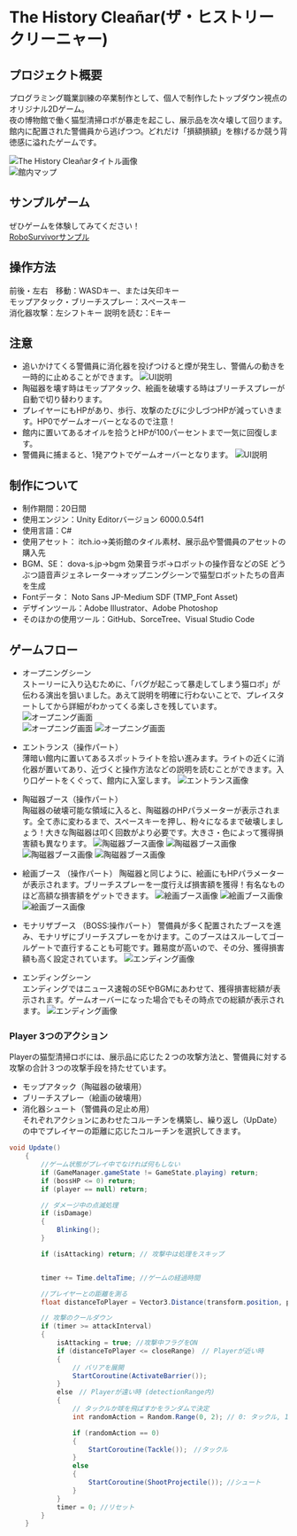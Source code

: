 # The History Cleañar(ザ・ヒストリークリーニャー)
## プロジェクト概要
プログラミング職業訓練の卒業制作として、個人で制作したトップダウン視点のオリジナル2Dゲーム。  
夜の博物館で働く猫型清掃ロボが暴走を起こし、展示品を次々壊して回ります。館内に配置された警備員から逃げつつ。どれだけ「損額損額」を稼げるか競う背徳感に溢れたゲームです。  
  
![The History Cleañarタイトル画像](readme_img/Title.png)  
![館内マップ](readme_img/Map.png)  

## サンプルゲーム
ぜひゲームを体験してみてください！  
[RoboSurvivorサンプル](https://arai1571.github.io/TheHistoryCleaner_PlayWeb/)

## 操作方法
前後・左右　移動：WASDキー、または矢印キー  
モップアタック・ブリーチスプレー：スペースキー  
消化器攻撃：左シフトキー 
説明を読む：Eキー

## 注意
* 追いかけてくる警備員に消化器を投げつけると煙が発生し、警備んの動きを一時的に止めることができます。
![UI説明](readme_img/Smoke.png) 
* 陶磁器を壊す時はモップアタック、絵画を破壊する時はブリーチスプレーが自動で切り替わります。
* プレイヤーにもHPがあり、歩行、攻撃のたびに少しづつHPが減っていきます。HP0でゲームオーバーとなるので注意！ 
* 館内に置いてあるオイルを拾うとHPが100パーセントまで一気に回復します。 
* 警備員に捕まると、1発アウトでゲームオーバーとなります。
![UI説明](readme_img/GameOver.png)  


## 制作について
* 制作期間：20日間 
* 使用エンジン：Unity Editorバージョン 6000.0.54f1 
* 使用言語：C#  
* 使用アセット：
itch.io→美術館のタイル素材、展示品や警備員のアセットの購入先
* BGM、SE：
dova-s.jp->bgm
効果音ラボ->ロボットの操作音などのSE
どうぶつ語音声ジェネレーター->オップニングシーンで猫型ロボットたちの音声を生成
* Fontデータ： Noto Sans JP-Medium SDF (TMP_Font Asset)  
* デザインツール：Adobe Illustrator、Adobe Photoshop
* そのほかの使用ツール：GitHub、SorceTree、Visual Studio Code


## ゲームフロー
* オープニングシーン  
ストーリーに入り込むために、「バグが起こって暴走してしまう猫ロボ」が伝わる演出を狙いました。あえて説明を明確に行わないことで、プレイスタートしてから詳細がわかってくる楽しさを残しています。 
![オープニング画面](readme_img/Opening1.png)  
![オープニング画面](readme_img/Opening2.png) 
![オープニング画面](readme_img/Opening3.png)  

* エントランス（操作パート）  
薄暗い館内に置いてあるスポットライトを拾い進みます。ライトの近くに消化器が置いてあり、近づくと操作方法などの説明を読むことができます。入り口ゲートをくぐって、館内に入室します。
![エントランス画像]()  
  
* 陶磁器ブース（操作パート）   
陶磁器の破壊可能な領域に入ると、陶磁器のHPパラメーターが表示されます。全て赤に変わるまで、スペースキーを押し、粉々になるまで破壊しましょう！大きな陶磁器は叩く回数がより必要です。大きさ・色によって獲得損害額も異なります。
![陶磁器ブース画像](readme_img/Pottery0.png)
![陶磁器ブース画像](readme_img/Pottery1.png)
![陶磁器ブース画像](readme_img/Pottery2.png)
![陶磁器ブース画像](readme_img/PotteryArea.png)

* 絵画ブース （操作パート）
陶磁器と同じように、絵画にもHPパラメーターが表示されます。ブリーチスプレーを一度行えば損害額を獲得！有名なものほど高額な損害額をゲットできます。
![絵画ブース画像](readme_img/Paint1.png)
![絵画ブース画像](readme_img/Paint2.png)
![絵画ブース画像](readme_img/PaintingsArea.png)  

* モナリザブース （BOSS:操作パート） 
警備員が多く配置されたブースを進み、モナリザにブリーチスプレーをかけます。このブースはスルーしてゴールゲートで直行することも可能です。難易度が高いので、その分、獲得損害額も高く設定されています。
![エンディング画像](readme_img/Boss.png)  

* エンディングシーン  
エンディングではニュース速報のSEやBGMにあわせて、獲得損害総額が表示されます。ゲームオーバーになった場合でもその時点での総額が表示されます。
![エンディング画像](readme_img/Ending.png)  
  

### Player 3つのアクション  
Playerの猫型清掃ロボには、展示品に応じた２つの攻撃方法と、警備員に対する攻撃の合計３つの攻撃手段を持たせています。
* モップアタック（陶磁器の破壊用）  
* ブリーチスプレー（絵画の破壊用）  
* 消化器シュート（警備員の足止め用）  
それぞれアクションにあわせたコルーチンを構築し、繰り返し（UpDate）の中でプレイヤーの距離に応じたコルーチンを選択してきます。  
  
```C#
void Update()
    {
        //ゲーム状態がプレイ中でなければ何もしない
        if (GameManager.gameState != GameState.playing) return;
        if (bossHP <= 0) return;
        if (player == null) return;

        // ダメージ中の点滅処理
        if (isDamage)
        {
            Blinking();
        }

        if (isAttacking) return; // 攻撃中は処理をスキップ


        timer += Time.deltaTime; //ゲームの経過時間

        //プレイヤーとの距離を測る
        float distanceToPlayer = Vector3.Distance(transform.position, player.transform.position);

        // 攻撃のクールダウン
        if (timer >= attackInterval)
        {
            isAttacking = true; //攻撃中フラグをON
            if (distanceToPlayer <= closeRange)　// Playerが近い時
            {
                // バリアを展開
                StartCoroutine(ActivateBarrier());
            }
            else　// Playerが遠い時 (detectionRange内)
            {
                // タックルか球を飛ばすかをランダムで決定
                int randomAction = Random.Range(0, 2); // 0: タックル, 1: 球を飛ばす

                if (randomAction == 0)
                {
                    StartCoroutine(Tackle());　//タックル
                }
                else
                {
                    StartCoroutine(ShootProjectile()); //シュート
                }
            }
            timer = 0; //リセット
        }
    }
```
  
<!-- ### 倒したときの爽快感
アクションゲームとして緊張感のあるバトルの末に撃破した爽快感、達成感が大切だと思います。  
担当したボスは撃破時に爆発エフェクトがおきるので、倒したという実感をしっかりを感じることができます。  
また、倒してからエンディングまでにプレイヤーに達成感と余韻を残すことで、もう一度プレイしてみたくなるような手応えを目指しました。  
  
![爆発](readme_img/robo_readme_8.png)  

```C#
 //HPがなくなったら削除
if (bossHP <= 0)
{
    //爆発音を鳴らす
    audioSource.PlayOneShot(se_Explosion);

    //爆発エフェクトの生成
    GameObject obj = Instantiate(
        explosionPrefab,
        transform.position,
        Quaternion.identity
        );

    obj.transform.SetParent(transform); //爆発がボスについていくように
    Destroy(gameObject, 1.0f); //エフェクト分1秒まってからボスの消失

    //消滅からゲームステータスが変わるまでの時間差コルーチン
    StartCoroutine(BossDestroy());
}

//撃破からエンディングにいくまでの時間差（余韻）
IEnumerator BossDestroy()
{
    yield return new WaitForSeconds(5.0f); //5秒待つ
    GameManager.gameState = GameState.gameclear; //ゲームステータスを変更してエンディングへ
}
```
## 共同開発におけるレビューを行いブラッシュアップ
まずは最初の2日間でプロトタイプを完成させるために担当箇所を構築しました。  
それぞれの担当箇所をGitHubを活用してマージし、当日デバッグに回れるメンバーでデバッグプレイしてプロトタイプへの評価を行いました。  
この評価に関してチームミーティングを行い、改善点と改善方法を定め残りの2日間で調整を行うことでブラッシュアップできました。  
  
![デバッグ評価](readme_img/team_review_d.png)  
  
## GitHub上でのマージ作業を意識して担当範囲に最新の注意
スピードが要求される制作期間において、マージ作業で大きなトラブルを生まないようチームの取り決めを忠実に順守しました。  
GitHubのIssuesを通じて進捗や問題点については随時チームへの報告や問題提起を行っています。
![issuesにおける情報共有](readme_img/team_issues_d.png)  
  
SourceTreeでブランチを分けてコンクリフト衝突がおこらないよう細心の注意を払いました。  
また定期的なコミットを通してバックアップも万全にしました。  
![SourceTreeの様子](readme_img/team_sourcetree_d.png)  
  
## 共同開発に関する工夫
### 仕様から反れていないかの確認作業
チームの打ち合わせで大体の方向性・仕様はあったものの、細かい部分は自身の考えに委ねられる環境でした。  
私の場合はとにかくユーザーが爽快に何回でもバトルしてみたくなる手応えを大事にしましたので、SEによる臨場感やシーン切り替えのタイミングなどを気にしました。  
一方でこだわった結果、チームとして想定された仕様や方向性から逸脱していないかも心配な部分でしたので、疑問に思った部分はチームリーダーにマメに確認をとり、マージする際の影響なども考えながら慎重に改良を重ねることができました。  
  
例えば、当時の心配ごととして、気軽に斬撃で勝てないよう近づきすぎるとボス本体からダメージ判定をもらうのを是としていたのですが、これが仕様上問題ないかはきちんと確認をいれました。  
  
### 細かいコミット作業
とにかく自分のデータにトラブルがあると、全体に影響が出てしまうので何か大きな変更を行う際にはコミットによるバージョン管理によって、いつでももとに戻れるように気を使いました。  
またコミットだけではなくプッシュを意識してクラウドにバックアップが常にある状態の維持に努めました。  
  
特にボスがタックルしてくるコルーチン制作には調整に大変苦労しましたので、コードにコメントを多く残すと同時に確実にコミットとプッシュしていくよう意識しました。
  
### 納期の意識
チーム開発ということで自分のせいで周りに影響がでないよう良い意味でプレッシャーを感じていたのですが、それ以上にこれをプレイするユーザーを意識して時間内に必ず間に合わせるという意識を大切にしました。そのために何日に何ができていないといけないという逆算に加え、さらに半日～1日余裕をもたせるようにスケジューリングしました。  
詰まってしまったところは、自分でこだわる部分とそうでない部分を「納期に間に合うか」で天秤にかけることで、リーダーに助力を乞うタイミングは基準を決めやすかったです。  
  
具体的にはボスのバリア展開について細部がどうしても腑に落ちず、自分でも追及したい気持ちが高かったのですが中間のプロトタイプまで時間が迫っていたので、逆に早めにリーダーに確認をすることとし、その代わり解説してもらった原理は徹底的に理解するように努めました。  
  
### AIの活用
自分で考えれる部分は多かったのですが、一部時短もかねてAIを大いに活用しました。  
しかし、AIが出したコードだけでは不十分なものも多かったので、大枠はAIの案を採用しつつも細部は自分で修正するという作業をしたことで出だしが早く無事納期に間に合わすことができたと思います。  
* 仕様ツール：Google AI Studio　「Gemini 2.5 Pro」

## 今後の課題
他の担当者のパートも含めゲーム全体の内容を理解はしていますが、上空を飛び交うヘリのようなNavMeshAgentコンポーネントを活用しづらいコードについては未挑戦なので、ぜひ次回以降に作ってみようと思います。  
調べたところ、いくつかの方法のうちエネミーのルーティングを行うのが一番自然だと感じましたので挑戦してみます。  
[参考サイト：Unity入門の森/移動経路の構築とOnDrawGizmosによる移動経路の可視化](https://feynman.co.jp/unityforest/game-create-lesson/tower-defense-game/enemy-route/)
  
![ヘリのイメージ映像](readme_img/future_image.png)   --> 
